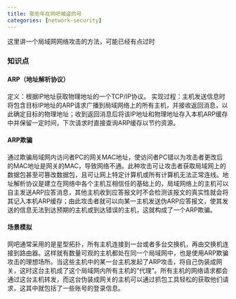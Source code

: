 ```yaml
---
title: 那些年在网吧被盗的号
categories: [network-security]
---
```


这里讲一个局域网网络攻击的方法，可能已经有点过时

### 知识点

#### ARP（地址解析协议）

定义：根据IP地址获取物理地址的一个TCP/IP协议。
实现过程：主机发送信息时将包含目标IP地址的ARP请求广播到局域网络上的所有主机，并接收返回消息，以此确定目标的物理地址；收到返回消息后将该IP地址和物理地址存入本机ARP缓存中并保留一定时间，下次请求时直接查询ARP缓存以节约资源。

#### ARP欺骗

通过欺骗局域网内访问者PC的网关MAC地址，使访问者PC错以为攻击者更改后的MAC地址是网关的MAC，导致网络不通。此种攻击可让攻击者获取局域网上的数据包甚至可篡改数据包，且可让网上特定计算机或所有计算机无法正常连线。地址解析协议是建立在网络中各个主机互相信任的基础上的，局域网络上的主机可以自主发送ARP应答消息，其他主机收到应答报文时不会检测该报文的真实性就会将其记入本机ARP缓存；由此攻击者就可以向某一主机发送伪ARP应答报文，使其发送的信息无法到达预期的主机或到达错误的主机，这就构成了一个ARP欺骗。

#### 场景模拟

网吧通常采用的是星型拓扑，所有主机连接到一台或者多台交换机，再由交换机连接到路由器。这样就有数量可观的主机都处在同一个局域网中，也是使用ARP欺骗攻击的理想场所。当这些主机中的某一台主机发起了ARP攻击，将自己伪装成网关，这时这台主机成了这个局域网内所有主机的“代理”。所有主机的网络请求都会通过这台主机转发，而这台伪装成网关的主机可以通过抓包工具轻松的获取他们请求，这其中就包括了一些账号的登录信息。
